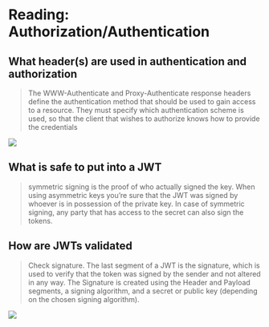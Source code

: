 # Reading: Authorization/Authentication

## What header(s) are used in authentication and authorization

> The WWW-Authenticate and Proxy-Authenticate response headers define the authentication method that should be used to gain access to a resource. They must specify which authentication scheme is used, so that the client that wishes to authorize knows how to provide the credentials

 ![](https://media.geeksforgeeks.org/wp-content/uploads/20200420142114/Authentication-header.png)

 ## What is safe to put into a JWT

 >  symmetric signing is the proof of who actually signed the key. When using asymmetric keys you’re sure that the JWT was signed by whoever is in possession of the private key. In case of symmetric signing, any party that has access to the secret can also sign the tokens.

## How are JWTs validated

> Check signature. The last segment of a JWT is the signature, which is used to verify that the token was signed by the sender and not altered in any way. The Signature is created using the Header and Payload segments, a signing algorithm, and a secret or public key (depending on the chosen signing algorithm).


![](https://solutionsanz.files.wordpress.com/2017/06/jwtsjwks_pubprivatejwt.png?w=640)
